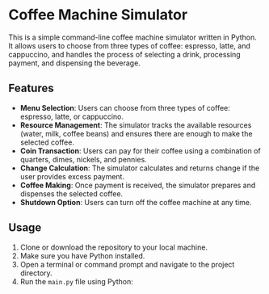 # Coffee Machine Simulator

This is a simple command-line coffee machine simulator written in Python. It allows users to choose from three types of coffee: espresso, latte, and cappuccino, and handles the process of selecting a drink, processing payment, and dispensing the beverage.

## Features

- **Menu Selection**: Users can choose from three types of coffee: espresso, latte, or cappuccino.
- **Resource Management**: The simulator tracks the available resources (water, milk, coffee beans) and ensures there are enough to make the selected coffee.
- **Coin Transaction**: Users can pay for their coffee using a combination of quarters, dimes, nickels, and pennies.
- **Change Calculation**: The simulator calculates and returns change if the user provides excess payment.
- **Coffee Making**: Once payment is received, the simulator prepares and dispenses the selected coffee.
- **Shutdown Option**: Users can turn off the coffee machine at any time.

## Usage

1. Clone or download the repository to your local machine.
2. Make sure you have Python installed.
3. Open a terminal or command prompt and navigate to the project directory.
4. Run the `main.py` file using Python:
